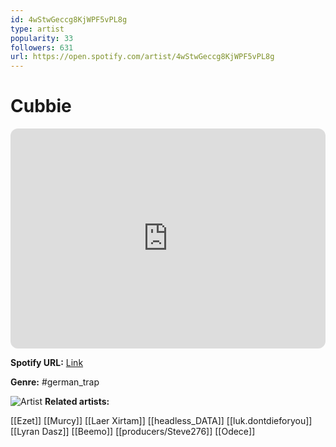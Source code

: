 ```yaml
---
id: 4wStwGeccg8KjWPF5vPL8g
type: artist
popularity: 33
followers: 631
url: https://open.spotify.com/artist/4wStwGeccg8KjWPF5vPL8g
---
```

# Cubbie

<iframe style="border-radius:12px" src="https://open.spotify.com/embed/artist/4wStwGeccg8KjWPF5vPL8g" width="100%" height="352" frameBorder="0" allowfullscreen="" allow="autoplay; clipboard-write; encrypted-media; fullscreen; picture-in-picture" loading="lazy"></iframe>

**Spotify URL:** [Link](https://open.spotify.com/artist/4wStwGeccg8KjWPF5vPL8g)

**Genre:**  #german_trap

![Artist](https://i.scdn.co/image/ab6761610000e5ebf632131ba89613431af0b96f)
**Related artists:**

[[Ezet]]
[[Murcy]]
[[Laer Xirtam]]
[[headless_DATA]]
[[luk.dontdieforyou]]
[[Lyran Dasz]]
[[Beemo]]
[[producers/Steve276]]
[[Odece]]
